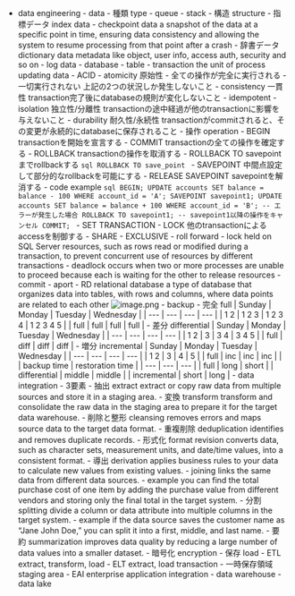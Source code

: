 - data engineering
        - data
            - 種類 type
                - queue
                - stack
            - 構造 structure
                - 指標データ index data
                - checkpoint data
                    a snapshot of the data at a specific point in time, ensuring data consistency and allowing the system to resume processing from that point after a crash
                - 辞書データ dictionary data
                    metadata like object, user info, access auth, security and so on
                - log data
        - database
            - table
            - transaction
                the unit of process updating data
                - ACID
                    - atomicity 原始性
                        - 全ての操作が完全に実行される
                        - 一切実行されない
                        上記の2つの状況しか発生しないこと
                    - consistency 一貫性
                        transaction完了後にdatabaseの規則が変化しないこと
                        - idempotent
                    - isolation 独立性/分離性
                        transactionの途中経過が他のtransactionに影響を与えないこと
                    - durability 耐久性/永続性
                        transactionがcommitされると、その変更が永続的にdatabaseに保存されること
                - 操作 operation
                    - BEGIN
                        transactionを開始を宣言する
                    - COMMIT
                        transactionの全ての操作を確定する
                    - ROLLBACK
                        transactionの操作を取消する
                        - ROLLBACK TO
                            savepointまでrollbackする
                            ```sql
                            ROLLBACK TO save_point
                            ```
                    - SAVEPOINT
                        中間点設定して部分的なrollbackを可能にする
                        - RELEASE SAVEPOINT
                            savepointを解消する
                        - code example
                            ```sql
                            BEGIN;
                            UPDATE accounts SET balance = balance - 100 WHERE account_id = 'A';
                            SAVEPOINT savepoint1;
                            UPDATE accounts SET balance = balance + 100 WHERE account_id = 'B';
                            -- エラーが発生した場合
                            ROLLBACK TO savepoint1; -- savepoint1以降の操作をキャンセル
                            COMMIT;
                            ```
                    - SET TRANSACTION
                    - LOCK
                        他のtransactionによるaccessを制御する
                        - SHARE
                        - EXCLUSIVE
                - roll forward
                - lock
                    held on SQL Server resources, such as rows read or modified during a transaction, to prevent concurrent use of resources by different transactions
                - deadlock
                    occurs when two or more processes are unable to proceed because each is waiting for the other to release resources
                - commit
                - aport
            - RD relational database
                a type of database that organizes data into tables, with rows and columns, where data points are related to each other
                ![image.png](学問%20academics/notion/IT/ExportBlock-2d668fb2-00bc-4ec6-9092-d6ebd07875b4-Part-1/image%203.png)
            - backup
                - 完全 full
                    | Sunday  | Monday | Tuesday  | Wednesday |
                    | --- | --- | --- | --- |
                    | 1 2 | 1 2 3 | 1 2 3 4 | 1 2 3 4 5 |
                    | full | full | full | full |
                - 差分 differential
                    | Sunday  | Monday | Tuesday  | Wednesday |
                    | --- | --- | --- | --- |
                    | 1 2 | 3 | 3 4 | 3 4 5 |
                    | full | diff | diff | diff |
                - 増分 incremental
                    | Sunday  | Monday | Tuesday  | Wednesday |
                    | --- | --- | --- | --- |
                    | 1 2 | 3 | 4 | 5 |
                    | full | inc | inc | inc |
                |  | backup time | restoration time |
                | --- | --- | --- |
                | full | long | short |
                | differential | middle | middle |
                | incremental | short | long |
        - data integration
            - 3要素
                - 抽出 extract
                    extract or copy raw data from multiple sources and store it in a staging area.
                - 変換 transform
                    transform and consolidate the raw data in the staging area to prepare it for the target data warehouse.
                    - 削除と整形 cleansing
                        removes errors and maps source data to the target data format.
                    - 重複削除 deduplication
                        identifies and removes duplicate records.
                    - 形式化 format revision
                        converts data, such as character sets, measurement units, and date/time values, into a consistent format.
                    - 導出 derivation
                        applies business rules to your data to calculate new values from existing values.
                    - joining
                        links the same data from different data sources.
                        - example
                            you can find the total purchase cost of one item by adding the purchase value from different vendors and storing only the final total in the target system.
                    - 分割 splitting
                        divide a column or data attribute into multiple columns in the target system. 
                        - example
                            if the data source saves the customer name as “Jane John Doe,” you can split it into a first, middle, and last name.
                    - 要約 summarization
                        improves data quality by reducing a large number of data values into a smaller dataset.
                    - 暗号化 encryption
                - 保存 load
            - ETL extract, transform, load
            - ELT extract, load transaction
            - 一時保存領域 staging area
            - EAI enterprise application integration
        - data warehouse
        - data lake